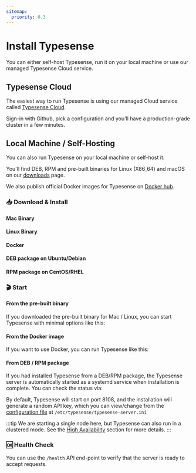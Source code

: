 ```yaml
---
sitemap:
  priority: 0.3
---
```


# Install Typesense

You can either self-host Typesense, run it on your local machine or use our managed Typesense Cloud service.

## Typesense Cloud

The easiest way to run Typesense is using our managed Cloud service called [Typesense Cloud](https://cloud.typesense.org/).

Sign-in with Github, pick a configuration and you'll have a production-grade cluster in a few minutes.

## Local Machine / Self-Hosting

You can also run Typesense on your local machine or self-host it.

You'll find DEB, RPM and pre-built binaries for Linux (X86_64) and macOS on our [downloads](https://typesense.org/downloads) page.

We also publish official Docker images for Typesense on [Docker hub](https://hub.docker.com/r/typesense/typesense/).

### 📥 Download & Install

#### Mac Binary

<Tabs :tabs="['Shell']">
  <template v-slot:Shell>

<pre class="language-bash"><code>wget https://dl.typesense.org/releases/{{ $page.typesenseVersion }}/typesense-server-{{ $page.typesenseVersion }}-darwin-amd64.tar.gz
</code></pre>

  </template>
</Tabs>

#### Linux Binary

<Tabs :tabs="['Shell']">
  <template v-slot:Shell>

<pre class="language-bash"><code>wget https://dl.typesense.org/releases/{{ $page.typesenseVersion }}/typesense-server-{{ $page.typesenseVersion }}-linux-amd64.tar.gz
</code></pre>

  </template>
</Tabs>

#### Docker

<Tabs :tabs="['Shell']">
  <template v-slot:Shell>

<pre class="language-bash"><code>docker pull typesense/typesense:{{ $page.typesenseVersion }}
</code></pre>

  </template>
</Tabs>

#### DEB package on Ubuntu/Debian

<Tabs :tabs="['Shell']">
  <template v-slot:Shell>

<pre class="language-bash"><code>wget https://dl.typesense.org/releases/{{ $page.typesenseVersion }}/typesense-server-{{ $page.typesenseVersion }}-amd64.deb
sudo apt install ./typesense-server-{{ $page.typesenseVersion }}-amd64.deb
</code></pre>

  </template>
</Tabs>

#### RPM package on CentOS/RHEL
<Tabs :tabs="['Shell']">
  <template v-slot:Shell>

<pre class="language-bash"><code>wget https://dl.typesense.org/releases/{{ $page.typesenseVersion }}/typesense-server-{{ $page.typesenseVersion }}-1.x86_64.rpm
sudo yum install ./typesense-server-{{ $page.typesenseVersion }}.x86_64.rpm
</code></pre>

  </template>
</Tabs>

### 🎬 Start

#### From the pre-built binary
If you downloaded the pre-built binary for Mac / Linux, you can start Typesense with minimal options like this:

<Tabs :tabs="['Shell']">
  <template v-slot:Shell>

```bash
mkdir /tmp/typesense-data
./typesense-server --data-dir=/tmp/typesense-data --api-key=$TYPESENSE_API_KEY
```

  </template>
</Tabs>

#### From the Docker image
If you want to use Docker, you can run Typesense like this:

<Tabs :tabs="['Shell']">
  <template v-slot:Shell>

<pre class="language-bash"><code>mkdir /tmp/typesense-data

docker run -p 8108:8108 -v/tmp/typesense-data:/data typesense/typesense:{{ $page.typesenseVersion }} \
  --data-dir /data --api-key=$TYPESENSE_API_KEY </code></pre>

  </template>
</Tabs>

#### From DEB / RPM package

If you had installed Typesense from a DEB/RPM package, the Typesense server is automatically started as a systemd service when installation is complete. You can check the status via:

<Tabs :tabs="['Shell']">
  <template v-slot:Shell>

```bash
sudo systemctl status typesense-server.service
```

  </template>
</Tabs>

By default, Typesense will start on port 8108, and the installation will generate a random API key, which you can view/change from the [configuration file](./configure-typesense.md#using-a-configuration-file) at `/etc/typesense/typesense-server.ini`

:::tip
We are starting a single node here, but Typesense can also run in a clustered mode. See the [High Availability](./high-availability.md) section for more details.
:::

### 🆗 Health Check

You can use the `/health` API end-point to verify that the server is ready to accept requests.

<Tabs :tabs="['Shell']">
  <template v-slot:Shell>

```bash
curl http://localhost:8108/health
{"ok":true}
```

  </template>
</Tabs>
